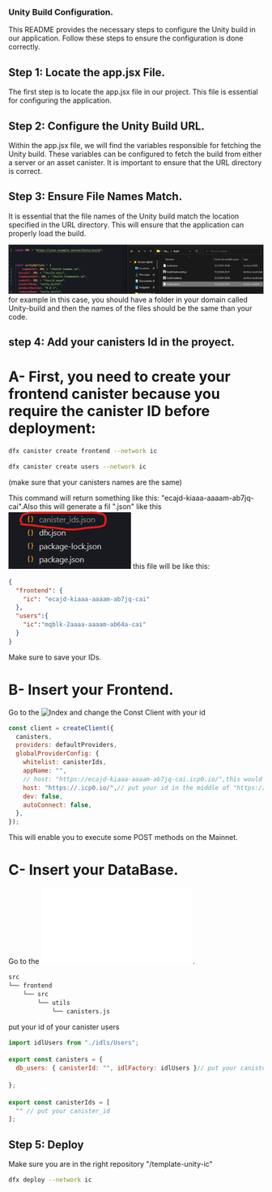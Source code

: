 ### Unity Build Configuration.
This README provides the necessary steps to configure the Unity build in our application. Follow these steps to ensure the configuration is done correctly.

## Step 1: Locate the app.jsx File.
The first step is to locate the app.jsx file in our project. This file is essential for configuring the application.

## Step 2: Configure the Unity Build URL.
Within the app.jsx file, we will find the variables responsible for fetching the Unity build. These variables can be configured to fetch the build from either a server or an asset canister. It is important to ensure that the URL directory is correct.

## Step 3: Ensure File Names Match.
It is essential that the file names of the Unity build match the location specified in the URL directory. This will ensure that the application can properly load the build.


![files names](image.png)
for example in this case, you should have a folder in your domain called Unity-build and then the names of the files should be the same than your code.

## step 4: Add your canisters Id in the proyect.

# A- First, you need to create your frontend canister because you require the canister ID before deployment:
 ```bash
 dfx canister create frontend --network ic 
  ``` 
```bash
dfx canister create users --network ic 
``` 
(make sure that your canisters names are the same)

This command will return something like this: "ecajd-kiaaa-aaaam-ab7jq-cai".Also this will generate a fil ".json" like this 
![canister_ids.json](image-1.png)
this file will be like this:
```json
{
  "frontend": {
    "ic": "ecajd-kiaaa-aaaam-ab7jq-cai"
  },
  "users":{
    "ic":"mqblk-2aaaa-aaaam-ab64a-cai"
  }
}

``` 
 Make sure to save your IDs.

# B- Insert your Frontend.
Go to the ![Index](../src/frontend/src/index.jsx) and change the Const Client with your id
```js 
const client = createClient({
  canisters,
  providers: defaultProviders,
  globalProviderConfig: {
    whitelist: canisterIds,
    appName: "",
    // host: "https://ecajd-kiaaa-aaaam-ab7jq-cai.icp0.io/",this would be mine 
    host: "https://.icp0.io/",// put your id in the middle of "https://" and ".icp0"
    dev: false,
    autoConnect: false,
  },
});
```
This will enable you to execute some POST methods on the Mainnet.

# C- Insert your DataBase.
Go to the ![canisters file](../src/frontend/src/utils/canisters.js).
``` bash
src
└── frontend
    └── src
        └── utils
            └── canisters.js
```
put your id of your canister users 
```js 
import idlUsers from "./idls/Users";

export const canisters = {
  db_users: { canisterId: "", idlFactory: idlUsers }// put your canister_id

};

export const canisterIds = [
  "" // put your canister_id
];

```
## Step 5: Deploy 
Make sure you are in the right repository "/template-unity-ic"
```bash
dfx deploy --network ic 
``` 